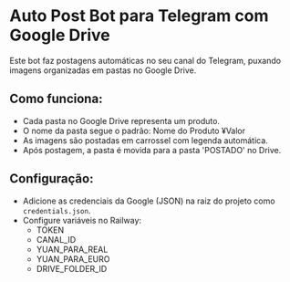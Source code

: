 # Auto Post Bot para Telegram com Google Drive
Este bot faz postagens automáticas no seu canal do Telegram, puxando imagens organizadas em pastas no Google Drive.

## Como funciona:
- Cada pasta no Google Drive representa um produto.
- O nome da pasta segue o padrão: Nome do Produto ¥Valor
- As imagens são postadas em carrossel com legenda automática.
- Após postagem, a pasta é movida para a pasta 'POSTADO' no Drive.

## Configuração:
- Adicione as credenciais da Google (JSON) na raiz do projeto como `credentials.json`.
- Configure variáveis no Railway:
  - TOKEN
  - CANAL_ID
  - YUAN_PARA_REAL
  - YUAN_PARA_EURO
  - DRIVE_FOLDER_ID